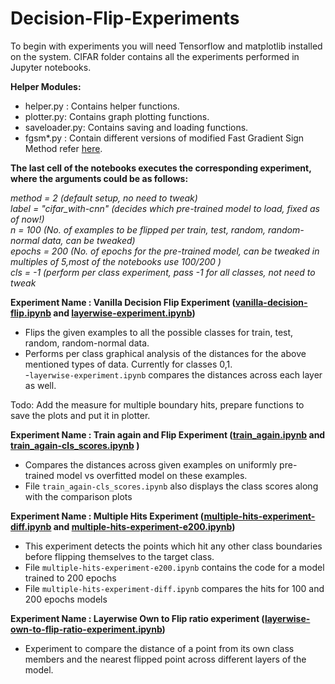 # Decision-Flip-Experiments


To begin with experiments you will need Tensorflow and matplotlib installed on the system. CIFAR folder contains all the experiments performed in Jupyter notebooks.

**Helper Modules:**

- helper.py : Contains helper functions.  
- plotter.py: Contains graph plotting functions.  
- saveloader.py: Contains saving and loading functions.  
- fgsm*.py : Contain different versions of modified Fast Gradient Sign Method refer [here](https://arxiv.org/abs/1412.6572).


**The last cell of the notebooks executes the corresponding experiment, where the arguments could be as follows:**

*method = 2 (default setup, no need to tweak)*  
*label = "cifar_with-cnn" (decides which pre-trained model to load, fixed as of now!)*  
*n = 100 (No. of examples to be flipped per train, test, random, random-normal data, can be tweaked)*  
*epochs = 200 (No. of epochs for the pre-trained model, can be tweaked in multiples of 5,most of the notebooks use 100/200 )*  
*cls = -1 (perform per class experiment, pass -1 for all classes, not need to tweak*  
 
  
  
**Experiment Name : Vanilla Decision Flip Experiment ([vanilla-decision-flip.ipynb](https://github.com/yashkant/Decision-Flip-Experiments/blob/master/CIFAR/vanilla-decision-flip.ipynb) and [layerwise-experiment.ipynb](https://github.com/yashkant/Decision-Flip-Experiments/blob/master/CIFAR/layerwise-experiment.ipynb))**

- Flips the given examples to all the possible classes for train, test, random, random-normal data.  
- Performs per class graphical analysis of the distances for the above mentioned types of data. Currently for classes 0,1.  
-`layerwise-experiment.ipynb` compares the distances across each layer as well. 

Todo: Add the measure for multiple boundary hits, prepare functions to save the plots and put it in plotter.   


**Experiment Name : Train again and Flip Experiment ([train_again.ipynb](https://github.com/yashkant/Decision-Flip-Experiments/blob/master/CIFAR/train_again.ipynb) and [train_again-cls_scores.ipynb](https://github.com/yashkant/Decision-Flip-Experiments/blob/master/CIFAR/train_again-cls_scores.ipynb) )**

- Compares the distances across given examples on uniformly pre-trained model vs overfitted model on these examples.  
- File `train_again-cls_scores.ipynb` also displays the class scores along with the comparison plots


**Experiment Name : Multiple Hits Experiment ([multiple-hits-experiment-diff.ipynb](https://github.com/yashkant/Decision-Flip-Experiments/blob/master/CIFAR/multiple-hits-experiment-diff.ipynb) and [multiple-hits-experiment-e200.ipynb](https://github.com/yashkant/Decision-Flip-Experiments/blob/master/CIFAR/multiple-hits-experiment-e200.ipynb))**

- This experiment detects the points which hit any other class boundaries before flipping themselves to the target class. 
- File `multiple-hits-experiment-e200.ipynb` contains the code for a model trained to 200 epochs
- File `multiple-hits-experiment-diff.ipynb` compares the hits for 100 and 200 epochs models 




**Experiment Name : Layerwise Own to Flip ratio experiment ([layerwise-own-to-flip-ratio-experiment.ipynb](https://github.com/yashkant/Decision-Flip-Experiments/blob/master/CIFAR/layerwise-own-to-flip-ratio-experiment.ipynb))**

- Experiment to compare the distance of a point from its own class members and the nearest flipped point across different layers of the model. 

